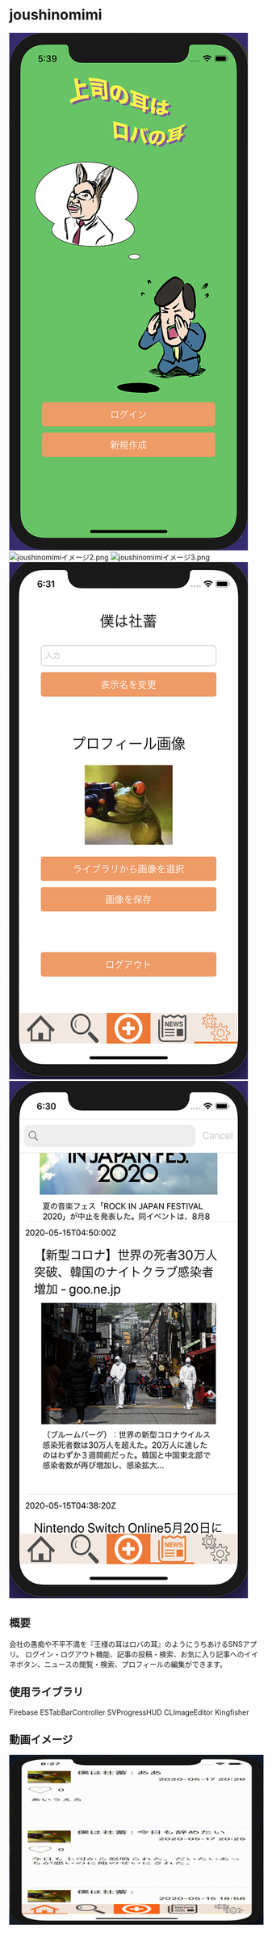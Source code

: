 # joushinomimi
![joushinomimiイメージ1.png](joushinomimi1.png)
![joushinomimiイメージ2.png](joushinomimi２.png)
![joushinomimiイメージ3.png](joushinomimi３.png)
![joushinomimiイメージ4.png](joushinomimi4.png)
![joushinomimiイメージ4.png](joushinomimi5.png)
## 概要
会社の愚痴や不平不満を『王様の耳はロバの耳』のようにうちあけるSNSアプリ。
ログイン・ログアウト機能、記事の投稿・検索、お気に入り記事へのイイネボタン、ニュースの閲覧・検索、プロフィールの編集ができます。

## 使用ライブラリ
Firebase
ESTabBarController
SVProgressHUD
CLImageEditor
Kingfisher

## 動画イメージ
![](6.5動画.gif)
